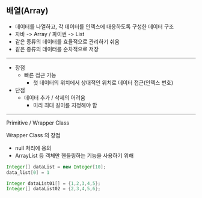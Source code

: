 ## 배열(Array)

* 데이터를 나열하고, 각 데이터를 인덱스에 대응하도록 구성한 데이터 구조
* 자바 -> Array / 파이썬 -> List
* 같은 종류의 데이터를 효율적으로 관리하기 쉬움
* 같은 종류의 데이터를 순차적으로 저장

<hr/>

* 장점
    * 빠른 접근 가능
        * 첫 데이터의 위치에서 상대적인 위치로 데이터 접근(인덱스 번호)
* 단점
    * 데이터 추가 / 삭제의 어려움
        * 미리 최대 길이를 지정해야 함

<hr/>
Primitive / Wrapper Class
<br/>

Wrapper Class 의 장점
* null 처리에 용의
* ArrayList 등 객체만 핸들링하는 기능을 사용하기 위해

```java
Integer[] dataList = new Integer[10];
data_list[0] = 1
```

```java
Integer dataList01[] = {1,2,3,4,5};
Integer[] dataList02 = {2,3,4,5,6};
```


